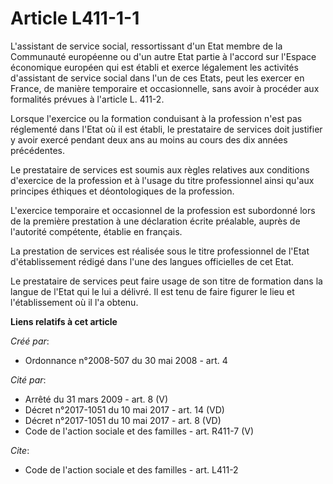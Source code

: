 # Article L411-1-1

L'assistant de service social, ressortissant d'un Etat membre de la Communauté européenne ou d'un autre Etat partie à
l'accord sur l'Espace économique européen qui est établi et exerce légalement les activités d'assistant de service social
dans l'un de ces Etats, peut les exercer en France, de manière temporaire et occasionnelle, sans avoir à procéder aux
formalités prévues à l'article L. 411-2. 

Lorsque l'exercice ou la formation conduisant à la profession n'est pas réglementé dans l'Etat où il est établi, le
prestataire de services doit justifier y avoir exercé pendant deux ans au moins au cours des dix années précédentes. 

Le prestataire de services est soumis aux règles relatives aux conditions d'exercice de la profession et à l'usage du titre
professionnel ainsi qu'aux principes éthiques et déontologiques de la profession.

L'exercice temporaire et occasionnel de la profession est subordonné lors de la première prestation à une déclaration écrite
préalable, auprès de l'autorité compétente, établie en français. 

La prestation de services est réalisée sous le titre professionnel de l'Etat d'établissement rédigé dans l'une des langues
officielles de cet Etat. 

Le prestataire de services peut faire usage de son titre de formation dans la langue de l'Etat qui le lui a délivré. Il est
tenu de faire figurer le lieu et l'établissement où il l'a obtenu.

**Liens relatifs à cet article**

_Créé par_:

  - Ordonnance n°2008-507 du 30 mai 2008 - art. 4

_Cité par_:

  - Arrêté du 31 mars 2009 - art. 8 (V)
  - Décret n°2017-1051 du 10 mai 2017 - art. 14 (VD)
  - Décret n°2017-1051 du 10 mai 2017 - art. 8 (VD)
  - Code de l'action sociale et des familles - art. R411-7 (V)

_Cite_:

  - Code de l'action sociale et des familles - art. L411-2
